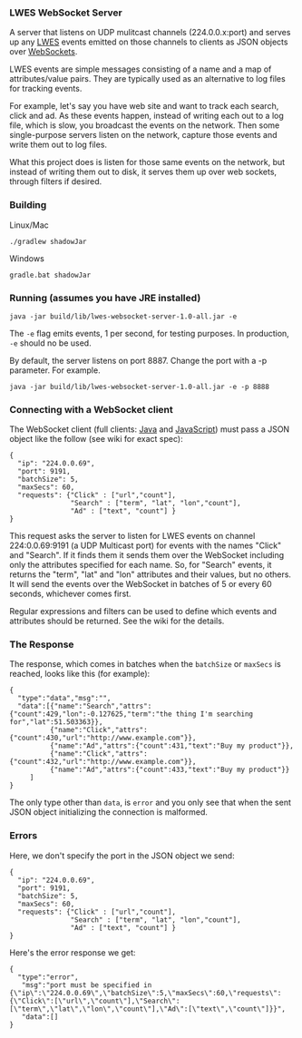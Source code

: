 ### LWES WebSocket Server

A server that listens on UDP mulitcast channels (224.0.0.x:port) and serves up any [LWES](https://github.com/lwes/) events emitted on those channels to clients as JSON objects over [WebSockets](https://tools.ietf.org/html/rfc6455).

LWES events are simple messages consisting of a name and a map of attributes/value pairs. They are typically used as an alternative to log files for tracking events.

For example, let's say you have web site and want to track each search, click and ad. As these events happen, instead of writing each out to a log file, which is slow, you broadcast the events on the network. Then some single-purpose servers listen on the network, capture those events and write them out to log files.

What this project does is listen for those same events on the network, but instead of writing them out to disk, it serves them up over web sockets, through filters if desired.

### Building
Linux/Mac
```
./gradlew shadowJar
```
Windows
```
gradle.bat shadowJar
```

### Running (assumes you have JRE installed)

```
java -jar build/lib/lwes-websocket-server-1.0-all.jar -e
```
The ```-e``` flag emits events, 1 per second, for testing purposes. In production, ```-e``` should no be used.

By default, the server listens on port 8887. Change the port with a -p parameter. For example.

```
java -jar build/lib/lwes-websocket-server-1.0-all.jar -e -p 8888
```

### Connecting with a WebSocket client

The WebSocket client (full clients: [Java](./src/main/java/com/github/laboo/lwes/client/WSClient.java) and [JavaScript](./src/main/js/client.js)) must pass a JSON object like the follow (see wiki for exact spec):

```
{
  "ip": "224.0.0.69",
  "port": 9191,
  "batchSize": 5,
  "maxSecs": 60,
  "requests": {"Click" : ["url","count"],
               "Search" : ["term", "lat", "lon","count"],
               "Ad" : ["text", "count"] }
}
```

This request asks the server to listen for LWES events on channel 224:0.0.69:9191 (a UDP Multicast port) for events with the names "Click" and "Search". If it finds them it sends them over the WebSocket including only the attributes specified for each name. So, for "Search" events, it returns the "term", "lat" and "lon" attributes and their values, but no others. It will send the events over the WebSocket in batches of 5 or every 60 seconds, whichever comes first.

Regular expressions and filters can be used to define which events and attributes should be returned. See the wiki for the details.

### The Response

The response, which comes in batches when the ```batchSize``` or ```maxSecs``` is reached, looks like this (for example):
```
{
  "type":"data","msg":"",
  "data":[{"name":"Search","attrs":{"count":429,"lon":-0.127625,"term":"the thing I'm searching for","lat":51.503363}},
          {"name":"Click","attrs":{"count":430,"url":"http://www.example.com"}},
          {"name":"Ad","attrs":{"count":431,"text":"Buy my product"}},
          {"name":"Click","attrs":{"count":432,"url":"http://www.example.com"}},
          {"name":"Ad","attrs":{"count":433,"text":"Buy my product"}}
	 ]
}
```
The only type other than ```data```, is ```error``` and you only see that when the sent JSON object initializing the connection is malformed.

### Errors

Here, we don't specify the port in the JSON object we send:

```
{
  "ip": "224.0.0.69",
  "port": 9191,
  "batchSize": 5,
  "maxSecs": 60,
  "requests": {"Click" : ["url","count"],
               "Search" : ["term", "lat", "lon","count"],
               "Ad" : ["text", "count"] }
}
```
Here's the error response we get:
```
{
  "type":"error",
   "msg":"port must be specified in {\"ip\":\"224.0.0.69\",\"batchSize\":5,\"maxSecs\":60,\"requests\":{\"Click\":[\"url\",\"count\"],\"Search\":[\"term\",\"lat\",\"lon\",\"count\"],\"Ad\":[\"text\",\"count\"]}}",
   "data":[]
}
```





